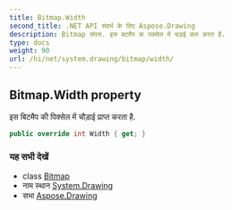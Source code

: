 ```yaml
---
title: Bitmap.Width
second_title: .NET API संदर्भ के लिए Aspose.Drawing
description: Bitmap संपत्त. इस बटमैप क पक्सेल में चड़ई प्रप्त करत है.
type: docs
weight: 90
url: /hi/net/system.drawing/bitmap/width/
---
```

## Bitmap.Width property

इस बिटमैप की पिक्सेल में चौड़ाई प्राप्त करता है.

```csharp
public override int Width { get; }
```

### यह सभी देखें

* class [Bitmap](../)
* नाम स्थान [System.Drawing](../../bitmap/)
* सभा [Aspose.Drawing](../../../)


